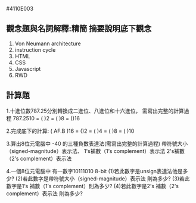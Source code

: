 #4110E003

## 觀念題與名詞解釋:精簡 摘要說明底下觀念

1.	Von Neumann architecture
2.	instruction cycle
3.	HTML
4.	CSS
5.	Javascript
6.	RWD

## 計算題

1.十進位數787.25分別轉換成二進位、八進位和十六進位，
需寫出完整的計算過程
   787.2510 = (   )2 = (    )8 = ()16

2.完成底下的計算:
   ( AF.B )16 = ()2 = ( )4 = ( )8 = ( )10

3.算出8位元電腦中 -40 的三種負數表達法(需寫出完整的計算過程)
  帶符號大小（signed-magnitude）表示法、
   1's補數（1’s complement）表示法
   2's補數（2’s complement）表示法

4.一個8位元電腦中 有一數字10111010 8-bit 
(1)若此數字是unsign表達法他是多少?
(2)若此數字是帶符號大小（signed-magnitude）表示法 則為多少?
(3)若此數字是1’s 補數（1’s complement）則為多少?
(4)若此數字是2’s 補數（2’s complement）表示法 則為多少?

